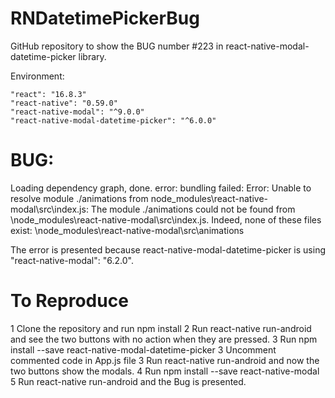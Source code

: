 # RNDatetimePickerBug
GitHub repository to show the BUG number #223 in react-native-modal-datetime-picker library.

Environment:

    "react": "16.8.3"
    "react-native": "0.59.0"
    "react-native-modal": "^9.0.0"
    "react-native-modal-datetime-picker": "^6.0.0"


# BUG:
  Loading dependency graph, done.
  error: bundling failed: Error: Unable to resolve module ./animations from node_modules\react-native-modal\src\index.js: The module ./animations could not be found from \node_modules\react-native-modal\src\index.js. Indeed, none of these files exist: \node_modules\react-native-modal\src\animations

The error is presented because react-native-modal-datetime-picker is using "react-native-modal": "6.2.0".

# To Reproduce
1 Clone the repository and run npm install
2 Run react-native run-android and see the two buttons with no action when they are pressed.
3 Run npm install  --save react-native-modal-datetime-picker
3 Uncomment commented code in App.js file
3 Run react-native run-android and now the two buttons show the modals.
4 Run npm install  --save react-native-modal
5 Run react-native run-android and the Bug is presented.
